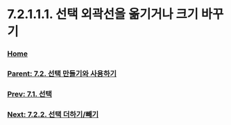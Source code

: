 # 7.2.1.1.1. 선택 외곽선을 옮기거나 크기 바꾸기

### [Home](./00-home.md)
### [Parent: 7.2. 선택 만들기와 사용하기](./07-02-00-creating-and-using-selections.md)
### [Prev: 7.1. 선택](./07-01-the-selection.md)
### [Next: 7.2.2. 선택 더하기/빼기](./07-02-02-adding-or-subtracting-selections.md)
